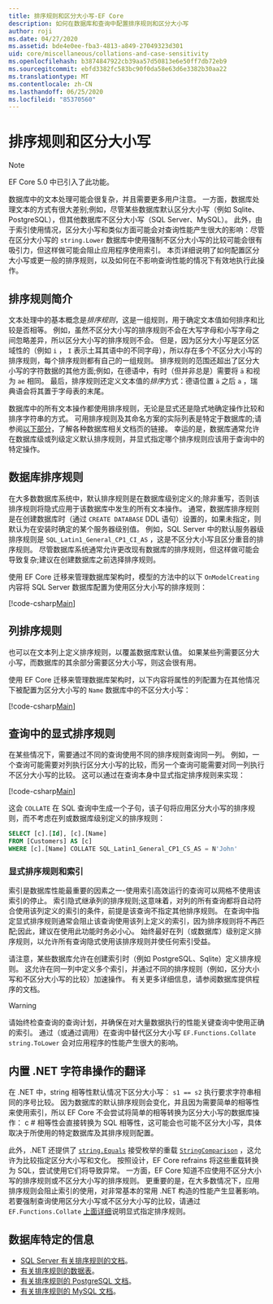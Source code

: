 ```yaml
---
title: 排序规则和区分大小写-EF Core
description: 如何在数据库和查询中配置排序规则和区分大小写
author: roji
ms.date: 04/27/2020
ms.assetid: bde4e0ee-fba3-4813-a849-27049323d301
uid: core/miscellaneous/collations-and-case-sensitivity
ms.openlocfilehash: b3874847922cb39aa57d50813e6e50ff7db72eb9
ms.sourcegitcommit: ebfd3382fc583bc90f0da58e63d6e3382b30aa22
ms.translationtype: MT
ms.contentlocale: zh-CN
ms.lasthandoff: 06/25/2020
ms.locfileid: "85370560"
---
```

# <a name="collations-and-case-sensitivity"></a>排序规则和区分大小写

> [!NOTE]
> EF Core 5.0 中已引入了此功能。

数据库中的文本处理可能会很复杂，并且需要更多用户注意。 一方面，数据库处理文本的方式有很大差别;例如，尽管某些数据库默认区分大小写（例如 Sqlite、PostgreSQL），但其他数据库不区分大小写（SQL Server、MySQL）。 此外，由于索引使用情况，区分大小写和类似方面可能会对查询性能产生很大的影响：尽管在区分大小写的 `string.Lower` 数据库中使用强制不区分大小写的比较可能会很有吸引力，但这样做可能会阻止应用程序使用索引。 本页详细说明了如何配置区分大小写或更一般的排序规则，以及如何在不影响查询性能的情况下有效地执行此操作。

## <a name="introduction-to-collations"></a>排序规则简介

文本处理中的基本概念是*排序规则*，这是一组规则，用于确定文本值如何排序和比较是否相等。 例如，虽然不区分大小写的排序规则不会在大写字母和小写字母之间忽略差异，所以区分大小写的排序规则不会。 但是，因为区分大小写是区分区域性的（例如 `i` ， `I` 表示土耳其语中的不同字母），所以存在多个不区分大小写的排序规则，每个排序规则都有自己的一组规则。 排序规则的范围还超出了区分大小写的字符数据的其他方面;例如，在德语中，有时（但并非总是）需要将 `ä` 和视为 `ae` 相同。 最后，排序规则还定义文本值的*排序*方式：德语位置 `ä` 之后 `a` ，瑞典语会将其置于字母表的末尾。

数据库中的所有文本操作都使用排序规则，无论是显式还是隐式地确定操作比较和排序字符串的方式。 可用排序规则及其命名方案的实际列表是特定于数据库的;请参阅[以下部分](#database-specific-information)，了解各种数据库相关文档页的链接。 幸运的是，数据库通常允许在数据库级或列级定义默认排序规则，并显式指定哪个排序规则应该用于查询中的特定操作。

## <a name="database-collation"></a>数据库排序规则

在大多数数据库系统中，默认排序规则是在数据库级别定义的;除非重写，否则该排序规则将隐式应用于该数据库中发生的所有文本操作。 通常，数据库排序规则是在创建数据库时（通过 `CREATE DATABASE` DDL 语句）设置的，如果未指定，则默认为在安装时确定的某个服务器级别值。 例如，SQL Server 中的默认服务器级排序规则是 `SQL_Latin1_General_CP1_CI_AS` ，这是不区分大小写且区分重音的排序规则。 尽管数据库系统通常允许更改现有数据库的排序规则，但这样做可能会导致复杂;建议在创建数据库之前选择排序规则。

使用 EF Core 迁移来管理数据库架构时，模型的方法中的以下 `OnModelCreating` 内容将 SQL Server 数据库配置为使用区分大小写的排序规则：

[!code-csharp[Main](../../../samples/core/Miscellaneous/Collations/Program.cs?range=40)]

## <a name="column-collation"></a>列排序规则

也可以在文本列上定义排序规则，以覆盖数据库默认值。 如果某些列需要区分大小写，而数据库的其余部分需要区分大小写，则这会很有用。

使用 EF Core 迁移来管理数据库架构时，以下内容将属性的列配置为在其他情况下被配置为区分大小写的 `Name` 数据库中的不区分大小写：

[!code-csharp[Main](../../../samples/core/Miscellaneous/Collations/Program.cs?name=OnModelCreating&highlight=6)]

## <a name="explicit-collation-in-a-query"></a>查询中的显式排序规则

在某些情况下，需要通过不同的查询使用不同的排序规则查询同一列。 例如，一个查询可能需要对列执行区分大小写的比较，而另一个查询可能需要对同一列执行不区分大小写的比较。 这可以通过在查询本身中显式指定排序规则来实现：

[!code-csharp[Main](../../../samples/core/Miscellaneous/Collations/Program.cs?name=SimpleQueryCollation)]

这会 `COLLATE` 在 SQL 查询中生成一个子句，该子句将应用区分大小写的排序规则，而不考虑在列或数据库级别定义的排序规则：

```sql
SELECT [c].[Id], [c].[Name]
FROM [Customers] AS [c]
WHERE [c].[Name] COLLATE SQL_Latin1_General_CP1_CS_AS = N'John'
```

### <a name="explicit-collations-and-indexes"></a>显式排序规则和索引

索引是数据库性能最重要的因素之一-使用索引高效运行的查询可以网格不使用该索引的停止。 索引隐式继承列的排序规则;这意味着，对列的所有查询都将自动符合使用该列定义的索引的条件，前提是该查询不指定其他排序规则。 在查询中指定显式排序规则通常会阻止该查询使用该列上定义的索引，因为排序规则将不再匹配;因此，建议在使用此功能时务必小心。 始终最好在列（或数据库）级别定义排序规则，以允许所有查询隐式使用该排序规则并使任何索引受益。

请注意，某些数据库允许在创建索引时（例如 PostgreSQL、Sqlite）定义排序规则。 这允许在同一列中定义多个索引，并通过不同的排序规则（例如，区分大小写和不区分大小写的比较）加速操作。 有关更多详细信息，请参阅数据库提供程序的文档。

> [!WARNING]
> 请始终检查查询的查询计划，并确保在对大量数据执行的性能关键查询中使用正确的索引。 通过（或通过调用）在查询中替代区分大小写 `EF.Functions.Collate` `string.ToLower` 会对应用程序的性能产生很大的影响。

## <a name="translation-of-built-in-net-string-operations"></a>内置 .NET 字符串操作的翻译

在 .NET 中，string 相等性默认情况下区分大小写： `s1 == s2` 执行要求字符串相同的序号比较。 因为数据库的默认排序规则会变化，并且因为需要简单的相等性来使用索引，所以 EF Core 不会尝试将简单的相等转换为区分大小写的数据库操作： c # 相等性会直接转换为 SQL 相等性，这可能会也可能不区分大小写，具体取决于所使用的特定数据库及其排序规则配置。

此外，.NET 还提供了 [`string.Equals`](https://docs.microsoft.com/dotnet/api/system.string.equals#System_String_Equals_System_String_System_StringComparison_) 接受枚举的重载 [`StringComparison`](https://docs.microsoft.com/dotnet/api/system.stringcomparison) ，这允许为比较指定区分大小写和文化。 按照设计，EF Core refrains 将这些重载转换为 SQL，尝试使用它们将导致异常。 一方面，EF Core 知道不应使用不区分大小写的排序规则或不区分大小写的排序规则。 更重要的是，在大多数情况下，应用排序规则会阻止索引的使用，对非常基本的常用 .NET 构造的性能产生显著影响。 若要强制查询使用区分大小写或不区分大小写的比较，请通过 `EF.Functions.Collate` [上面详细](#explicit-collations-and-indexes)说明显式指定排序规则。

## <a name="database-specific-information"></a>数据库特定的信息

* [SQL Server 有关排序规则的文档](https://docs.microsoft.com/sql/relational-databases/collations/collation-and-unicode-support)。
* [有关排序规则的数据表](https://docs.microsoft.com/dotnet/standard/data/sqlite/collation)。
* [有关排序规则的 PostgreSQL 文档](https://www.postgresql.org/docs/current/collation.html)。
* [有关排序规则的 MySQL 文档](https://dev.mysql.com/doc/refman/en/charset-general.html)。
